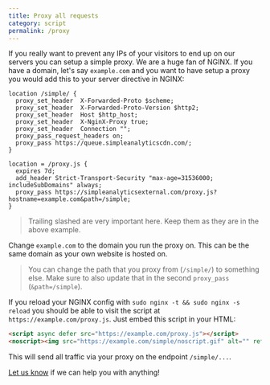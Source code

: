 ```yaml
---
title: Proxy all requests
category: script
permalink: /proxy
---
```


If you really want to prevent any IPs of your visitors to end up on our servers you can setup a simple proxy. We are a huge fan of NGINX. If you have a domain, let's say `example.com` and you want to have setup a proxy you would add this to your server directive in NGINX:

```
location /simple/ {
  proxy_set_header  X-Forwarded-Proto $scheme;
  proxy_set_header  X-Forwarded-Proto-Version $http2;
  proxy_set_header  Host $http_host;
  proxy_set_header  X-NginX-Proxy true;
  proxy_set_header  Connection "";
  proxy_pass_request_headers on;
  proxy_pass https://queue.simpleanalyticscdn.com/;
}

location = /proxy.js {
  expires 7d;
  add_header Strict-Transport-Security "max-age=31536000; includeSubDomains" always;
  proxy_pass https://simpleanalyticsexternal.com/proxy.js?hostname=example.com&path=/simple;
}
```

> Trailing slashed are very important here. Keep them as they are in the above example.

Change `example.com` to the domain you run the proxy on. This can be the same domain as your own website is hosted on.

> You can change the path that you proxy from (`/simple/`) to something else. Make sure to also update that in the second `proxy_pass` (`&path=/simple`).

If you reload your NGINX config with `sudo nginx -t && sudo nginx -s reload` you should be able to visit the script at `https://example.com/proxy.js`. Just embed this script in your HTML:

```html
<script async defer src="https://example.com/proxy.js"></script>
<noscript><img src="https://example.com/simple/noscript.gif" alt="" referrerpolicy="no-referrer-when-downgrade" /></noscript>
```

This will send all traffic via your proxy on the endpoint `/simple/...`.

[Let us know](https://simpleanalytics.com/contact) if we can help you with anything!
